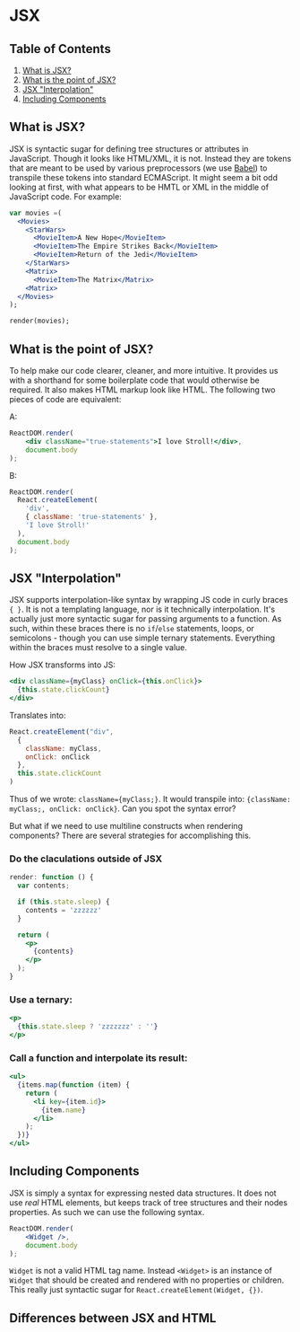 # JSX

## Table of Contents

1. [What is JSX?](#what-is-jsx)
2. [What is the point of JSX?](#what-is-the-point-of-jsx)
3. [JSX "Interpolation"](#jsx-interpolation)
4. [Including Components](#including-components)

## What is JSX?

JSX is syntactic sugar for defining tree structures or attributes in JavaScript.  Though it looks like HTML/XML, it is not.  Instead they are tokens that are meant to be used by various preprocessors (we use [Babel](https://babeljs.io/)) to transpile these tokens into standard ECMAScript.  It might seem a bit odd looking at first, with what appears to be HMTL or XML in the middle of JavaScript code.  For example:

```jsx
var movies =(
  <Movies>
    <StarWars>
      <MovieItem>A New Hope</MovieItem>
      <MovieItem>The Empire Strikes Back</MovieItem>
      <MovieItem>Return of the Jedi</MovieItem>
    </StarWars>
    <Matrix>
      <MovieItem>The Matrix</Matrix>
    <Matrix>
  </Movies>
);

render(movies);
```

## What is the point of JSX?

To help make our code clearer, cleaner, and more intuitive. It provides us with a shorthand for some boilerplate code that would otherwise be required.  It also makes HTML markup look like HTML. The following two pieces of code are equivalent:

A:
```jsx
ReactDOM.render(
    <div className="true-statements">I love Stroll!</div>,
    document.body
);
```

B:
```jsx
ReactDOM.render(
  React.createElement(
    'div',
    { className: 'true-statements' },
    'I love Stroll!'
  ),
  document.body
);
```

## JSX "Interpolation"

JSX supports interpolation-like syntax by wrapping JS code in curly braces `{ }`.  It is not a templating language, nor is it technically interpolation.  It's actually just more syntactic sugar for passing arguments to a function.  As such, within these braces there is no `if`/`else` statements, loops, or semicolons - though you can use simple ternary statements.  Everything within the braces must resolve to a single value.

How JSX transforms into JS:

```jsx
<div className={myClass} onClick={this.onClick}>
  {this.state.clickCount}
</div>
```

Translates into:
```javascript
React.createElement("div",
  {
    className: myClass,
    onClick: onClick
  },
  this.state.clickCount
)
```

Thus of we wrote: `className={myClass;}`.  It would transpile into: `{className: myClass;, onClick: onClick}`.  Can you spot the syntax error?

But what if we need to use multiline constructs when rendering components?  There are several strategies for accomplishing this.

### Do the claculations outside of JSX

```jsx
render: function () {
  var contents;

  if (this.state.sleep) {
    contents = 'zzzzzz'
  }

  return (
    <p>
      {contents}
    </p>
  );
}
```

### Use a ternary:

```jsx
<p>
  {this.state.sleep ? 'zzzzzzz' : ''}
</p>
```

### Call a function and interpolate its result:

```jsx
<ul>
  {items.map(function (item) {
    return (
      <li key={item.id}>
        {item.name}
      </li>
    );
  })}
</ul>
```

## Including Components

JSX is simply a syntax for expressing nested data structures.  It does not use *real* HTML elements, but keeps track of tree structures and their nodes properties.  As such we can use the following syntax.

```jsx
ReactDOM.render(
    <Widget />,
    document.body
);
```

`Widget` is not a valid HTML tag name.  Instead `<Widget>` is an instance of `Widget` that should be created and rendered with no properties or children.  This really just syntactic sugar for `React.createElement(Widget, {})`.

## Differences between JSX and HTML
